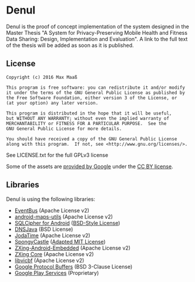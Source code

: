 Denul
=====

Denul is the proof of concept implementation of the system designed in the Master Thesis "A System for Privacy-Preserving Mobile Health and Fitness Data Sharing: Design, Implementation and Evaluation".  A link to the full text of the thesis will be added as soon as it is published.

## License
    Copyright (c) 2016 Max Maaß
    
    This program is free software: you can redistribute it and/or modify
    it under the terms of the GNU General Public License as published by
    the Free Software Foundation, either version 3 of the License, or
    (at your option) any later version.
    
    This program is distributed in the hope that it will be useful,
    but WITHOUT ANY WARRANTY; without even the implied warranty of
    MERCHANTABILITY or FITNESS FOR A PARTICULAR PURPOSE.  See the
    GNU General Public License for more details.
    
    You should have received a copy of the GNU General Public License
    along with this program.  If not, see <http://www.gnu.org/licenses/>.

See LICENSE.txt for the full GPLv3 license

Some of the assets are [provided by Google](https://design.google.com/icons/index.html) under the [CC BY license](https://creativecommons.org/licenses/by/4.0/).

## Libraries
Denul is using the following libraries:
- [EventBus](https://github.com/greenrobot/EventBus) (Apache License v2)
- [android-maps-utils](https://github.com/googlemaps/android-maps-utils) (Apache License v2)
- [SQLCipher for Android](https://github.com/sqlcipher/android-database-sqlcipher) ([BSD-Style License](https://www.zetetic.net/sqlcipher/license/))
- [DNSJava](http://www.dnsjava.org/) (BSD License)
- [JodaTime](http://www.joda.org/joda-time) (Apache License v2)
- [SpongyCastle](https://rtyley.github.io/spongycastle/) ([Adapted MIT License](https://www.bouncycastle.org/licence.html))
- [ZXing-Android-Embedded](https://github.com/journeyapps/zxing-android-embedded) (Apache License v2)
- [ZXing Core](https://github.com/zxing/zxing) (Apache License v2)
- [libvicbf](https://github.com/malexmave/libvicbf) (Apache License v2)
- [Google Protocol Buffers](https://github.com/google/protobuf) (BSD 3-Clause License)
- [Google Play Services](https://developers.google.com/android/guides/overview) (Proprietary)
